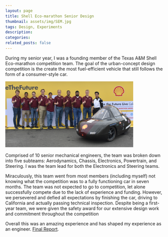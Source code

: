 ```yaml
---
layout: page
title: Shell Eco-marathon Senior Design
thumbnail: assets/img/SEM.jpg
tags: Design, Experiments
description:
categories:
related_posts: false
---
```


During my senior year, I was a founding member of the Texas A&M Shell Eco-marathon competition team. The goal of the urban-concept design competition is the create the most fuel-efficient vehicle that still follows the form of a consumer-style car.

<img src="/assets/img/SEM.jpg" alt="Shell Eco Marathon" class="center" style="width:80%"/>

Comprised of 10 senior mechanical engineers, the team was broken down into five subteams: Aerodynamics, Chassis, Electronics, Powertrain, and Steering. I was the team lead for both the Electronics and Steering teams.

Miraculously, this team went from most members (including myself) not knowing what the competition was to a fully functioning car in seven months. The team was not expected to go to competition, let alone successfully compete due to the lack of experience and funding. However, we persevered and defied all expectations by finishing the car, driving to California and actually passing technical inspection. Despite being a first-year team, we were given the safety award for our extensive design work and commitment throughout the competition

Overall this was an amazing experience and has shaped my experience as an engineer. [Final Report]({{site.baseurl}}/assets/pdf/2019-04-MEEN-402.pdf).

